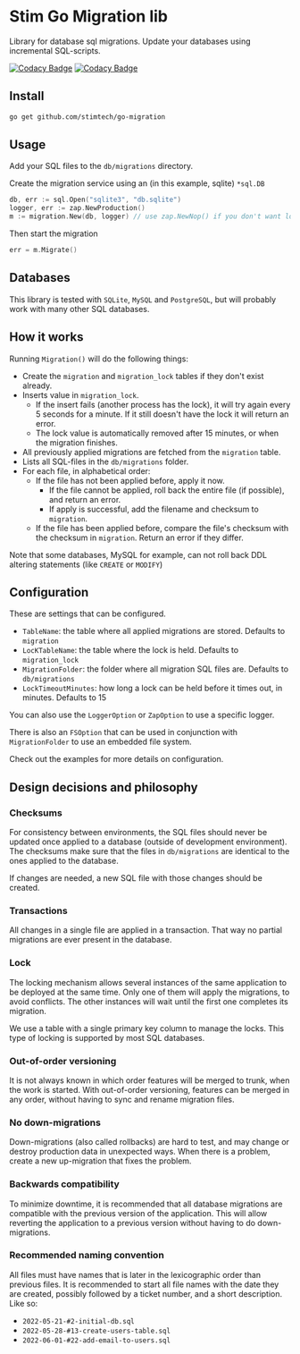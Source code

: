 # Stim Go Migration lib #
Library for database sql migrations. Update your databases using incremental SQL-scripts.

[![Codacy Badge](https://app.codacy.com/project/badge/Grade/d2560259a68c4cd4b231fdae75b35fa0)](https://www.codacy.com?utm_source=github.com&amp;utm_medium=referral&amp;utm_content=stimtech/go-migration&amp;utm_campaign=Badge_Grade)
[![Codacy Badge](https://app.codacy.com/project/badge/Coverage/d2560259a68c4cd4b231fdae75b35fa0)](https://www.codacy.com?utm_source=github.com&utm_medium=referral&utm_content=stimtech/go-migration&utm_campaign=Badge_Coverage)

## Install ##
``` bash
go get github.com/stimtech/go-migration
```

## Usage ##
Add your SQL files to the `db/migrations` directory.

Create the migration service using an (in this example, sqlite) `*sql.DB`
``` go
db, err := sql.Open("sqlite3", "db.sqlite")
logger, err := zap.NewProduction()
m := migration.New(db, logger) // use zap.NewNop() if you don't want logs
```
Then start the migration
``` go
err = m.Migrate()
```

## Databases ##
This library is tested with `SQLite`, `MySQL` and `PostgreSQL`, but will probably work with many other SQL databases.

## How it works ##
Running `Migration()` will do the following things:

- Create the `migration` and `migration_lock` tables if they don't exist already.
- Inserts value in `migration_lock`.
    - If the insert fails (another process has the lock), it will try again every 5 seconds for a minute. If it still doesn't have the lock it will return an error.
    - The lock value is automatically removed after 15 minutes, or when the migration finishes.
- All previously applied migrations are fetched from the `migration` table.
- Lists all SQL-files in the `db/migrations` folder.
- For each file, in alphabetical order:
    - If the file has not been applied before, apply it now.
        - If the file cannot be applied, roll back the entire file (if possible), and return an error.
        - If apply is successful, add the filename and checksum to `migration`.
    - If the file has been applied before, compare the file's checksum with the checksum in `migration`. Return an error if they differ.

Note that some databases, MySQL for example, can not roll back DDL altering statements (like `CREATE` or `MODIFY`)

## Configuration ##
These are settings that can be configured.
- `TableName`: the table where all applied migrations are stored. Defaults to `migration`
- `LocKTableName`: the table where the lock is held. Defaults to `migration_lock`
- `MigrationFolder`: the folder where all migration SQL files are. Defaults to `db/migrations`
- `LockTimeoutMinutes`: how long a lock can be held before it times out, in minutes. Defaults to 15

You can also use the `LoggerOption` or `ZapOption` to use a specific logger.

There is also an `FSOption` that can be used in conjunction with `MigrationFolder` to use an embedded file system.

Check out the examples for more details on configuration.

## Design decisions and philosophy ##

### Checksums ###
For consistency between environments, the SQL files should never be updated once applied to a database (outside of development environment).
The checksums make sure that the files in `db/migrations` are identical to the ones applied to the database.

If changes are needed, a new SQL file with those changes should be created.

### Transactions ###
All changes in a single file are applied in a transaction. That way no partial migrations are ever present in the database.

### Lock ###
The locking mechanism allows several instances of the same application to be deployed at the same time.
Only one of them will apply the migrations, to avoid conflicts.
The other instances will wait until the first one completes its migration.

We use a table with a single primary key column to manage the locks.
This type of locking is supported by most SQL databases.

### Out-of-order versioning ###
It is not always known in which order features will be merged to trunk, when the work is started.
With out-of-order versioning, features can be merged in any order, without having to sync and rename migration files.

### No down-migrations ###
Down-migrations (also called rollbacks) are hard to test, and may change or destroy production data in unexpected ways.
When there is a problem, create a new up-migration that fixes the problem.

### Backwards compatibility ###
To minimize downtime, it is recommended that all database migrations are compatible with the previous version of the application.
This will allow reverting the application to a previous version without having to do down-migrations.

### Recommended naming convention ###
All files must have names that is later in the lexicographic order than previous files. 
It is recommended to start all file names with the date they are created, possibly followed by a ticket number, and a short description.
Like so:

- `2022-05-21-#2-initial-db.sql`
- `2022-05-28-#13-create-users-table.sql`
- `2022-06-01-#22-add-email-to-users.sql`
